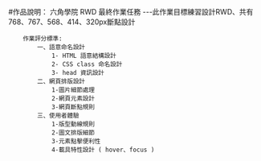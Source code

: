 #作品說明： 六角學院 RWD 最終作業任務
---此作業目標練習設計RWD、共有768、767、568、414、320px斷點設計

        作業評分標準:
            一、語意命名設計
                1- HTML 語意結構設計
                2- CSS class 命名設計
                3- head 資訊設計
            二、網頁排版設計
                1-圖片細節處理
                2-網頁元素設計
                3-網頁斷點規則
            三、使用者體驗
                1-版型動線規則
                2-圖文排版細節
                3-元素點擊便利性
                4-載具特性設計 ( hover、focus )
